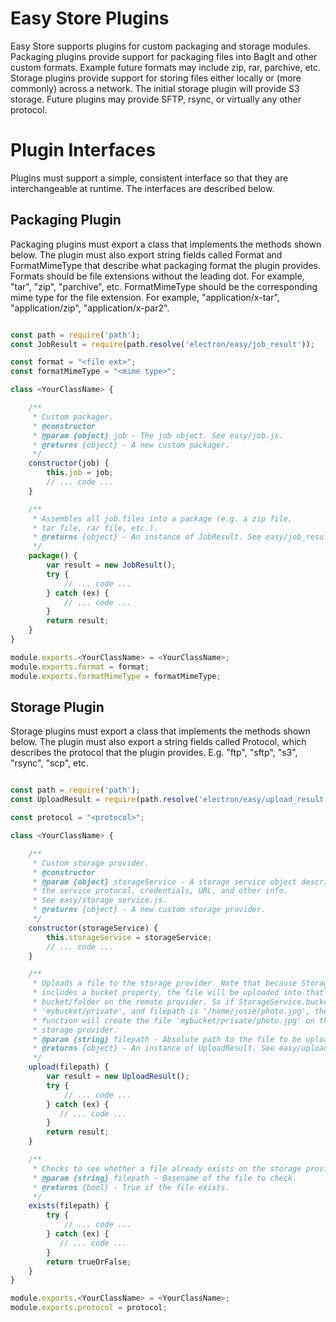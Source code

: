 # Easy Store Plugins

Easy Store supports plugins for custom packaging and storage modules.
Packaging plugins provide support for packaging files into BagIt and other
custom formats. Example future formats may include zip, rar, parchive, etc.
Storage plugins provide support for storing files either locally or (more
commonly) across a network. The initial storage plugin will provide S3 storage.
Future plugins may provide SFTP, rsync, or virtually any other protocol.

# Plugin Interfaces

Plugins must support a simple, consistent interface so that they are
interchangeable at runtime. The interfaces are described below.

## Packaging Plugin

Packaging plugins must export a class that implements the methods shown
below. The plugin must also export string fields called Format and
FormatMimeType that describe what packaging format the plugin provides.
Formats should be file extensions without the leading dot. For example,
"tar", "zip", "parchive", etc. FormatMimeType should be the corresponding
mime type for the file extension. For example, "application/x-tar",
"application/zip", "application/x-par2".

```javascript

const path = require('path');
const JobResult = require(path.resolve('electron/easy/job_result'));

const format = "<file ext>";
const formatMimeType = "<mime type>";

class <YourClassName> {

    /**
     * Custom packager.
     * @constructor
     * @param {object} job - The job object. See easy/job.js.
     * @returns {object} - A new custom packager.
     */
    constructor(job) {
        this.job = job;
        // ... code ...
    }

    /**
     * Assembles all job.files into a package (e.g. a zip file,
     * tar file, rar file, etc.).
     * @returns {object} - An instance of JobResult. See easy/job_result.js.
     */
    package() {
        var result = new JobResult();
        try {
            // ... code ...
        } catch (ex) {
            // ... code ...
        }
        return result;
    }
}

module.exports.<YourClassName> = <YourClassName>;
module.exports.format = format;
module.exports.formatMimeType = formatMimeType;

```

## Storage Plugin

Storage plugins must export a class that implements the methods shown
below. The plugin must also export a string fields called Protocol,
which describes the protocol that the plugin provides. E.g. "ftp",
"sftp", "s3", "rsync", "scp", etc.


```javascript

const path = require('path');
const UploadResult = require(path.resolve('electron/easy/upload_result'));

const protocol = "<protocol>";

class <YourClassName> {

    /**
     * Custom storage provider.
     * @constructor
     * @param {object} storageService - A storage service object describing
     * the service protocol, credentials, URL, and other info.
     * See easy/storage_service.js.
     * @returns {object} - A new custom storage provider.
     */
    constructor(storageService) {
        this.storageService = storageService;
        // ... code ...
    }

    /**
     * Uploads a file to the storage provider. Note that because StorageService
     * includes a bucket property, the file will be uploaded into that
     * bucket/folder on the remote provider. So if StorageService.bucket is
     * 'mybucket/private', and filepath is '/home/josie/photo.jpg', the upload
     * function will create the file 'mybucket/private/photo.jpg' on the remote
     * storage provider.
     * @param {string} filepath - Absolute path to the file to be uploaded.
     * @returns {object} - An instance of UploadResult. See easy/upload_result.js.
     */
    upload(filepath) {
        var result = new UploadResult();
        try {
            // ... code ...
        } catch (ex) {
           // ... code ...
        }
        return result;
    }

    /**
     * Checks to see whether a file already exists on the storage provider.
     * @param {string} filepath - Basename of the file to check.
     * @returns {bool} - True if the file exists.
     */
    exists(filepath) {
        try {
            // ... code ...
        } catch (ex) {
           // ... code ...
        }
        return trueOrFalse;
    }
}

module.exports.<YourClassName> = <YourClassName>;
module.exports.protocol = protocol;

```
